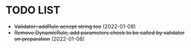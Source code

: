 # TODO LIST

- ~~Validator::addRule accept string too~~ (2022-01-08)
- ~~Remove DynamicRule, add parameters check to be called by validator on preparation~~ (2022-01-08)
